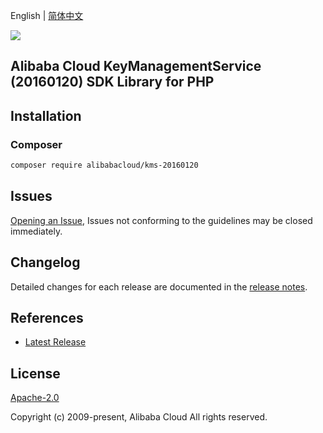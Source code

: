 English | [简体中文](README-CN.md)

![](https://aliyunsdk-pages.alicdn.com/icons/AlibabaCloud.svg)

## Alibaba Cloud KeyManagementService (20160120) SDK Library for PHP

## Installation

### Composer

```bash
composer require alibabacloud/kms-20160120
```

## Issues

[Opening an Issue](https://github.com/aliyun/alibabacloud-sdk/issues/new), Issues not conforming to the guidelines may be closed immediately.

## Changelog

Detailed changes for each release are documented in the [release notes](./ChangeLog.txt).

## References

* [Latest Release](https://github.com/aliyun/alibabacloud-sdk)

## License

[Apache-2.0](http://www.apache.org/licenses/LICENSE-2.0)

Copyright (c) 2009-present, Alibaba Cloud All rights reserved.
